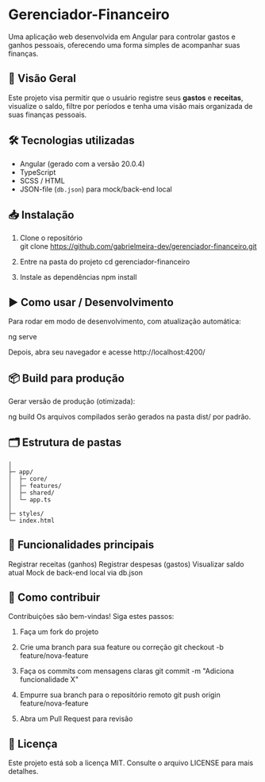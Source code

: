 # Gerenciador-Financeiro

Uma aplicação web desenvolvida em Angular para controlar gastos e ganhos pessoais, oferecendo uma forma simples de acompanhar suas finanças.

## 🚀 Visão Geral

Este projeto visa permitir que o usuário registre seus **gastos** e **receitas**, visualize o saldo, filtre por períodos e tenha uma visão mais organizada de suas finanças pessoais.

## 🛠 Tecnologias utilizadas

- Angular (gerado com a versão 20.0.4) 
- TypeScript  
- SCSS / HTML  
- JSON-file (`db.json`) para mock/back-end local

## 📥 Instalação

1. Clone o repositório  
   git clone https://github.com/gabrielmeira-dev/gerenciador-financeiro.git

2. Entre na pasta do projeto
cd gerenciador-financeiro


3. Instale as dependências
npm install


## ▶️ Como usar / Desenvolvimento
Para rodar em modo de desenvolvimento, com atualização automática:

ng serve

Depois, abra seu navegador e acesse http://localhost:4200/

## 📦 Build para produção
Gerar versão de produção (otimizada):

ng build
Os arquivos compilados serão gerados na pasta dist/ por padrão.

## 🗂 Estrutura de pastas

```
│
├─ app/
│  ├─ core/
│  ├─ features/
│  ├─ shared/
│  └─ app.ts
│
├─ styles/
└─ index.html
```

## 🧩 Funcionalidades principais
Registrar receitas (ganhos)
Registrar despesas (gastos)
Visualizar saldo atual
Mock de back-end local via db.json

## 🤝 Como contribuir
Contribuições são bem-vindas! Siga estes passos:

1. Faça um fork do projeto

2. Crie uma branch para sua feature ou correção
git checkout -b feature/nova-feature

3. Faça os commits com mensagens claras
git commit -m "Adiciona funcionalidade X"

4. Empurre sua branch para o repositório remoto
git push origin feature/nova-feature

5. Abra um Pull Request para revisão

## 📄 Licença
Este projeto está sob a licença MIT. Consulte o arquivo LICENSE para mais detalhes.